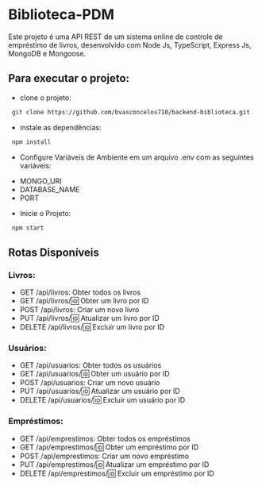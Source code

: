 # Biblioteca-PDM

Este projeto é uma API REST de um sistema online de controle de empréstimo de livros, desenvolvido com Node Js, TypeScript, Express Js, MongoDB e Mongoose. 

## Para executar o projeto:

* clone o projeto:

````bash
 git clone https://github.com/bvasconcelos710/backend-biblioteca.git
````

* instale as dependências:

````bash
 npm install
````

* Configure Variáveis de Ambiente em um arquivo .env com as seguintes variáveis:

- MONGO_URI
- DATABASE_NAME
- PORT

* Inicie o Projeto:
````bash
 npm start
````

## Rotas Disponíveis

### Livros:

* GET /api/livros: Obter todos os livros
* GET /api/livros/:id: Obter um livro por ID
* POST /api/livros: Criar um novo livro
* PUT /api/livros/:id: Atualizar um livro por ID
* DELETE /api/livros/:id: Excluir um livro por ID

### Usuários:

* GET /api/usuarios: Obter todos os usuários
* GET /api/usuarios/:id: Obter um usuário por ID
* POST /api/usuarios: Criar um novo usuário
* PUT /api/usuarios/:id: Atualizar um usuário por ID
* DELETE /api/usuarios/:id: Excluir um usuário por ID

### Empréstimos:

* GET /api/emprestimos: Obter todos os empréstimos
* GET /api/emprestimos/:id: Obter um empréstimo por ID
* POST /api/emprestimos: Criar um novo empréstimo
* PUT /api/emprestimos/:id: Atualizar um empréstimo por ID
* DELETE /api/emprestimos/:id: Excluir um empréstimo por ID
